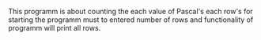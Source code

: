 This programm is about counting the each value of Pascal's each row's
for starting the programm must to entered number of rows and functionality of programm will print  all rows.
